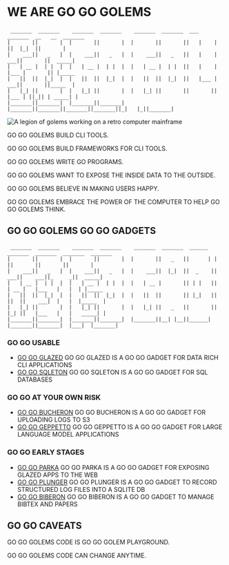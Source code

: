 # WE ARE GO GO GOLEMS


```
 _______  _______    _______  _______    _______  _______  ___      _______  __   __  _______ 
|       ||       |  |       ||       |  |       ||       ||   |    |       ||  |_|  ||       |
|    ___||   _   |  |    ___||   _   |  |    ___||   _   ||   |    |    ___||       ||  _____|
|   | __ |  | |  |  |   | __ |  | |  |  |   | __ |  | |  ||   |    |   |___ |       || |_____ 
|   ||  ||  |_|  |  |   ||  ||  |_|  |  |   ||  ||  |_|  ||   |___ |    ___||       ||_____  |
|   |_| ||       |  |   |_| ||       |  |   |_| ||       ||       ||   |___ | ||_|| | _____| |
|_______||_______|  |_______||_______|  |_______||_______||_______||_______||_|   |_||_______|
```

![A legion of golems working on a retro computer mainframe](https://user-images.githubusercontent.com/128441/217268049-95cb4ec4-51e0-47cd-9015-0a5b1c3c98d8.jpg)

GO GO GOLEMS BUILD CLI TOOLS.

GO GO GOLEMS BUILD FRAMEWORKS FOR CLI TOOLS.

GO GO GOLEMS WRITE GO PROGRAMS.

GO GO GOLEMS WANT TO EXPOSE THE INSIDE DATA TO THE OUTSIDE.

GO GO GOLEMS BELIEVE IN MAKING USERS HAPPY.

GO GO GOLEMS EMBRACE THE POWER OF THE COMPUTER TO HELP GO GO GOLEMS THINK.

## GO GO GOLEMS GO GO GADGETS

```
 _______  _______    _______  _______    _______  _______  ______   _______  _______  _______  _______ 
|       ||       |  |       ||       |  |       ||   _   ||      | |       ||       ||       ||       |
|    ___||   _   |  |    ___||   _   |  |    ___||  |_|  ||  _    ||    ___||    ___||_     _||  _____|
|   | __ |  | |  |  |   | __ |  | |  |  |   | __ |       || | |   ||   | __ |   |___   |   |  | |_____ 
|   ||  ||  |_|  |  |   ||  ||  |_|  |  |   ||  ||       || |_|   ||   ||  ||    ___|  |   |  |_____  |
|   |_| ||       |  |   |_| ||       |  |   |_| ||   _   ||       ||   |_| ||   |___   |   |   _____| |
|_______||_______|  |_______||_______|  |_______||__| |__||______| |_______||_______|  |___|  |_______|
```

### GO GO USABLE

- [GO GO GLAZED](https://github.com/go-go-golems/glazed) GO GO GLAZED IS A GO GO GADGET FOR DATA RICH CLI APPLICATIONS
- [GO GO SQLETON](https://github.com/go-go-golems/sqleton) GO GO SQLETON IS A GO GO GADGET FOR SQL DATABASES

### GO GO AT YOUR OWN RISK

- [GO GO BUCHERON](https://github.com/go-go-golems/bucheron) GO GO BUCHERON IS A GO GO GADGET FOR UPLOADING LOGS TO S3
- [GO GO GEPPETTO](https://github.com/go-go-golems/geppetto) GO GO GEPPETTO IS A GO GO GADGET FOR LARGE LANGUAGE MODEL APPLICATIONS

### GO GO EARLY STAGES

- [GO GO PARKA](https://github.com/go-go-golems/parka) GO GO PARKA IS A GO GO GADGET FOR EXPOSING GLAZED APPS TO THE WEB
- [GO GO PLUNGER](https://github.com/go-go-golems/plunger) GO GO PLUNGER IS A GO GO GADGET TO RECORD STRUCTURED LOG FILES INTO A SQLITE DB
- [GO GO BIBERON](https://github.com/go-go-golems/biberon) GO GO BIBERON IS A GO GO GADGET TO MANAGE BIBTEX AND PAPERS

## GO GO CAVEATS

GO GO GOLEMS CODE IS GO GO GOLEM PLAYGROUND.

GO GO GOLEMS CODE CAN CHANGE ANYTIME.
